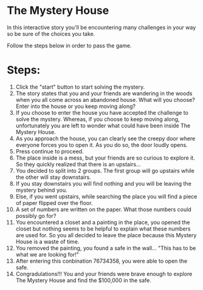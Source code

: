 # The Mystery House

In this interactive story you'll be encountering many challenges in your way so be sure of the choices you take.

Follow the steps below in order to pass the game.

# Steps:
1. Click the "start" button to start solving the mystery.
2. The story states that you and your friends are wandering in the woods when you all come across an abandoned house. What will you choose? Enter into the house or you keep moving along?
3. If you choose to enter the house you have accepted the challenge to solve the mystery. Whereas, if you choose to keep moving along, unfortunately you are left to wonder what could have been inside The Mystery House.
4. As you approach the house, you can clearly see the creepy door where everyone forces you to open it. As you do so, the door loudly opens.
5. Press continue to proceed.
6. The place inside is a mess, but your friends are so curious to explore it. So they quickly realized that there is an upstairs...
7. You decided to split into 2 groups. The first group will go upstairs while the other will stay downstairs. 
8. If you stay downstairs you will find nothing and you will be leaving the mystery behind you. 
9. Else, if you went upstairs, while searching the place you will find a piece of paper flipped over the floor.
10. A set of numbers are written on the paper. What those numbers could possibly go for?
11. You encountered a closet and a painting in the place, you opened the closet but nothing seems to be helpful to explain what these numbers are used for. So you all decided to leave the place because this Mystery House is a waste of time.
12. You removed the painting, you found a safe in the wall... "This has to be what we are looking for!"
13. After entering this conbination 76734358, you were able to open the safe.
14. Congradulations!!! You and your friends were brave enough to explore The Mystery House and find the $100,000 in the safe.  

